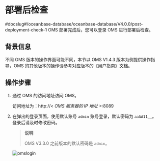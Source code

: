 # 部署后检查
#docslug#/oceanbase-database/oceanbase-database/V4.0.0/post-deployment-check-1
OMS 部署完成后，您可以登录 OMS 进行部署后检查。

## 背景信息

不同 OMS 版本的操作界面可能不同，本节以 OMS V1.4.3 版本为例提供操作指导，OMS 的其他版本的操作请参考对应版本的《用户指南》文档。

## 操作步骤

1. 通过 OMS 的访问地址访问 OMS。

   访问地址为：http://\< *OMS 服务器的 IP 地址* \>:8089

2. 在弹出的登录页面，使用默认账号 `admin` 账号登录，默认密码为 `aaAA11__`。登录后请及时修改密码。

   > **说明**
   >
   > OMS V3.3.0 之前版本的默认密码是 `admin`。

   ![omslogin](https://help-static-aliyun-doc.aliyuncs.com/assets/img/zh-CN/0395899061/p210557.png)
